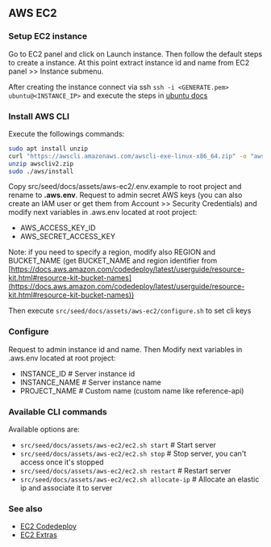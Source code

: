 ## AWS EC2

### Setup EC2 instance

Go to EC2 panel and click on Launch instance. 
Then follow the default steps to create a instance. At this point extract instance id and name from EC2 panel >> Instance submenu.

After creating the instance connect via ssh `ssh -i <GENERATE.pem> ubuntu@<INSTANCE_IP>`  and execute the steps in [ubuntu docs](220_ubuntu.md)

### Install AWS CLI

Execute the followings commands:

```bash
sudo apt install unzip
curl "https://awscli.amazonaws.com/awscli-exe-linux-x86_64.zip" -o "awscliv2.zip"
unzip awscliv2.zip
sudo ./aws/install
```

Copy src/seed/docs/assets/aws-ec2/.env.example to root project and rename to **.aws.env**. 
Request to admin secret AWS keys (you can also create an IAM user or get them from Account >> Security Credentials) and modify next variables in .aws.env located at root project:
-   AWS_ACCESS_KEY_ID
-   AWS_SECRET_ACCESS_KEY

Note: if you need to specify a region, modify also REGION and BUCKET_NAME (get BUCKET_NAME and region identifier from [https://docs.aws.amazon.com/codedeploy/latest/userguide/resource-kit.html#resource-kit-bucket-names](https://docs.aws.amazon.com/codedeploy/latest/userguide/resource-kit.html#resource-kit-bucket-names))

Then execute `src/seed/docs/assets/aws-ec2/configure.sh` to set cli keys

### Configure

Request to admin instance id and name. Then Modify next variables in .aws.env located at root project:
-   INSTANCE_ID # Server instance id
-   INSTANCE_NAME # Server instance name
-   PROJECT_NAME # Custom name (custom name like reference-api)

### Available CLI commands

Available options are:

-   `src/seed/docs/assets/aws-ec2/ec2.sh start` # Start server
-   `src/seed/docs/assets/aws-ec2/ec2.sh stop` # Stop server, you can't access once it's stopped
-   `src/seed/docs/assets/aws-ec2/ec2.sh restart` # Restart server
-   `src/seed/docs/assets/aws-ec2/ec2.sh allocate-ip` # Allocate an elastic ip and associate it to server

### See also

-   [EC2 Codedeploy](231_ec2_codedeploy.md)
-   [EC2 Extras](232_ec2_extras.md)